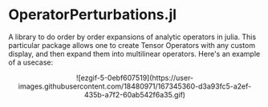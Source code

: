 # OperatorPerturbations.jl
 A library to do order by order expansions of analytic operators in julia. This particular package allows one to create Tensor Operators with any custom display, and then expand them into multilinear operators. 
Here's an example of a usecase:
<p align="center">
![ezgif-5-0ebf607519](https://user-images.githubusercontent.com/18480971/167345360-d3a93fc5-a2ef-435b-a7f2-60ab542f6a35.gif)
</p>
